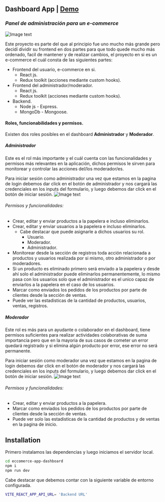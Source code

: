 ## Dashboard App | [Demo](https://my-eccomerce-dashboard.netlify.app/)

### _Panel de administración para un e-commerce_

![Image text](https://res.cloudinary.com/the-kings-company/image/upload/v1662149689/Portafolio/DashboardApp/1_pak7lt.jpg)

Este proyecto es parte del que al principio fue uno mucho más grande pero decidí dividir su frontend en dos partes para que todo quede mucho más ordenado, facil de mantener y de realizar cambios, el proyecto en si es un e-commerce el cuál consta de las siguientes partes:

- Frontend del usuario, e-commerce en si.
    * React js.
    * Redux toolkit (acciones mediante custom hooks).
- Frontend del administrador/moderador.
    * React js.
    * Redux toolkit (acciones mediante custom hooks).
- Backend.
    * Node js - Express.
    * MongoDb - Mongoose.

#### Roles, funcionabilidades y permisos.

Existen dos roles posibles en el dashboard **Administrador** y **Moderador**.

##### **Administrador**
Este es el rol más importante y el cuál cuenta con las funcionalidades y permisos más relevantes en la aplicación, dichos permisos le sirven para monitorear y controlar las acciones del/los moderador/es.

Para iniciar sesión como administrador una vez que estamos en la pagina de login debemos dar click en el botón de administrador y nos cargará las credenciales en los inputs del formulario, y luego debemos dar click en el botón de iniciar sesión.
![Image text](https://res.cloudinary.com/the-kings-company/image/upload/v1668310995/Portafolio/DashboardApp/login_admin_nvjqrt.jpg)

###### Permisos y funcionalidades:
- Crear, editar y enviar productos a la papelera e incluso eliminarlos.
- Crear, editar y enviar usuarios a la papelera e incluso eliminarlos.
    - Cabe destacar que puede asignarle a dichos usuarios su rol.
        - Usuario.
        - Moderador.
        - Administrador.
- Monitorear desde la sección de registros toda acción relacionada a productos y usuarios realizada por si mismo, otro administrador o por moderadores.
- Si un producto es eliminado primero será enviado a la papelera y desde ahí solo el administrador puede eliminarlos permanentemente, lo mismo pasa con los usuarios solo que el administrador es el unico capaz de enviarlos a la papelera en el caso de los usuarios.
- Marcar como enviados los pedidos de los productos por parte de clientes desde la sección de ventas.
- Puede ver las estadisticas de la cantidad de productos, usuarios, ventas, registros.

##### **Moderador**
Este rol es más para un ayudante o colaborador en el dashboard, tiene permisos suficientes para realizar actividades colaborativas de suma importancia pero que en la mayoria de sus casos de cometer un error quedará registrado y si elimina algún producto por error, ese error no será permanente.

Para iniciar sesión como moderador una vez que estamos en la pagina de login debemos dar click en el botón de moderador y nos cargará las credenciales en los inputs del formulario, y luego debemos dar click en el botón de iniciar sesión.
![Image text](https://res.cloudinary.com/the-kings-company/image/upload/v1668310995/Portafolio/DashboardApp/login_mod_h6bm8k.jpg)

###### Permisos y funcionalidades:
- Crear, editar y enviar productos a la papelera.
- Marcar como enviados los pedidos de los productos por parte de clientes desde la sección de ventas.
- Puede ver solo las estadisticas de la cantidad de productos y de ventas en la pagina de inicio.

## Installation



Primero instalamos las dependencias y luego iniciamos el servidor local.

```sh
cd eccomerce-app-dashboard
npm i
npm run dev
```

Cabe destacar que debemos contar con la siguiente variable de entorno configurada.

```sh
VITE_REACT_APP_API_URL= 'Backend URL'
```




